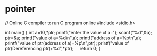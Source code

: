 # pointer
// Online C compiler to run C program online
#include <stdio.h>

int main() {
   int a=10,*ptr;
   printf("enter the value of a :");
   scanf("%d",&a);
   ptr=&a;
   printf("value of a=%d\n",a);
   printf("address of a=%p\n",a);
   printf("value of ptr(address of a)=%p\n",ptr);
   printf("value of ptr(Dereferencing ptr)=%d",*ptr);
    return 0;
}
